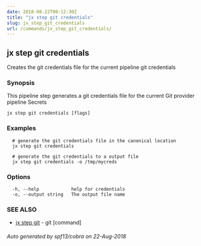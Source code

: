 ```yaml
---
date: 2018-08-22T00:12:30Z
title: "jx step git credentials"
slug: jx_step_git_credentials
url: /commands/jx_step_git_credentials/
---
```

## jx step git credentials

Creates the git credentials file for the current pipeline git credentials

### Synopsis

This pipeline step generates a git credentials file for the current Git provider pipeline Secrets

```
jx step git credentials [flags]
```

### Examples

```
  # generate the git credentials file in the canonical location
  jx step git credentials
  
  # generate the git credentials to a output file
  jx step git credentials -o /tmp/mycreds
```

### Options

```
  -h, --help            help for credentials
  -o, --output string   The output file name
```

### SEE ALSO

* [jx step git](/commands/jx_step_git/)	 - git [command]

###### Auto generated by spf13/cobra on 22-Aug-2018
